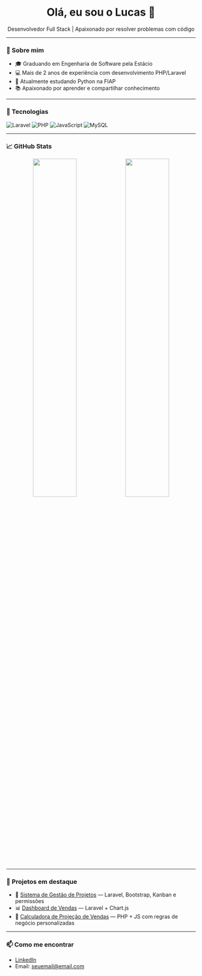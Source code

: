 <h1 align="center">Olá, eu sou o Lucas 👋</h1>

<p align="center">
  Desenvolvedor Full Stack | Apaixonado por resolver problemas com código
</p>

---

### 🧠 Sobre mim
- 🎓 Graduando em Engenharia de Software pela Estácio
- 💻 Mais de 2 anos de experiência com desenvolvimento PHP/Laravel
- 🚀 Atualmente estudando Python na FIAP
- 📚 Apaixonado por aprender e compartilhar conhecimento

---

### 🚀 Tecnologias
![Laravel](https://img.shields.io/badge/Laravel-E34F26?style=for-the-badge&logo=laravel&logoColor=white)
![PHP](https://img.shields.io/badge/PHP-777BB4?style=for-the-badge&logo=php&logoColor=white)
![JavaScript](https://img.shields.io/badge/JavaScript-F7DF1E?style=for-the-badge&logo=javascript&logoColor=black)
![MySQL](https://img.shields.io/badge/MySQL-4479A1?style=for-the-badge&logo=mysql&logoColor=white)

---

### 📈 GitHub Stats
<p align="center">
  <img src="https://github-readme-stats.vercel.app/api?username=seu-usuario&show_icons=true&theme=tokyonight" width="48%" />
  <img src="https://github-readme-stats.vercel.app/api/top-langs/?username=seu-usuario&layout=compact&theme=tokyonight" width="48%" />
</p>

---

### 📂 Projetos em destaque

- 🔧 [Sistema de Gestão de Projetos](https://github.com/seu-usuario/sistema-projetos) — Laravel, Bootstrap, Kanban e permissões
- 📊 [Dashboard de Vendas](https://github.com/seu-usuario/dashboard-vendas) — Laravel + Chart.js
- 🧠 [Calculadora de Projeção de Vendas](https://github.com/seu-usuario/calculadora-vendas) — PHP + JS com regras de negócio personalizadas

---

### 📫 Como me encontrar
- [LinkedIn](https://linkedin.com/in/seu-link)
- Email: seuemail@email.com
